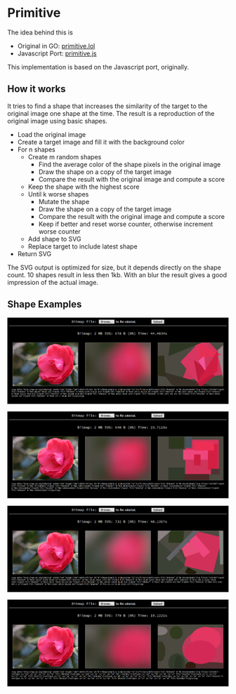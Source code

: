 # Primitive

The idea behind this is

* Original in GO: [primitive.lol](https://github.com/fogleman/primitive/)
* Javascript Port: [primitive.js](https://github.com/ondras/primitive.js)

This implementation is based on the Javascript port, originally.

## How it works

It tries to find a shape that increases the similarity of the target to the original
image one shape at the time. The result is a reproduction of the original image using
basic shapes. 

* Load the original image
* Create a target image and fill it with the background color
* For n shapes
  * Create m random shapes
    * Find the average color of the shape pixels in the original image
    * Draw the shape on a copy of the target image
    * Compare the result with the original image and compute a score
  * Keep the shape with the highest score
  * Until k worse shapes 
    * Mutate the shape
    * Draw the shape on a copy of the target image
    * Compare the result with the original image and compute a score
    * Keep if better and reset worse counter, otherwise increment worse counter
  * Add shape to SVG
  * Replace target to include latest shape
* Return SVG

The SVG output is optimized for size, but it depends directly on the shape count. 10 shapes
result in less then 1kb. With an blur the result gives a good impression of the actual image. 

## Shape Examples

![Triangle](images/primitive-triangle.png?raw=true)

![Rectangle](images/primitive.png?raw=true)

![Rotated Rectangle](images/primitive-rotated-rect.png?raw=true)

![Ellipse](images/primitive-ellipse.png?raw=true)

   
  
          

